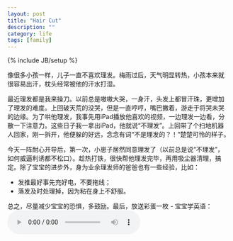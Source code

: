 ```yaml
---
layout: post
title: "Hair Cut"
description: ""
category: life
tags: [family]
---
```

{% include JB/setup %}

像很多小孩一样，儿子一直不喜欢理发。梅雨过后，天气明显转热，小孩本来就
很容易出汗，枕头经常被他的汗水打湿。

最近理发都是我来操刀。以前总是嗷嗷大哭，一身汗，头发上都冒汗珠，更增加
了理发的难度。上回破天荒的没哭，但是一直哼哼，嘴巴撇着，游走于将哭未哭
的边缘。为了哄他理发，我事先用iPad播放他喜欢的视频，一边理发一边看，分
散一下注意力。这些日子我一拿出iPad，他就说“不理发”。上回带了个扫地机器
人回家，刚一拆开，他便躲的好远，念念有词“不是理发的？！”楚楚可怜的样子。

今天一阵耐心开导后，第一次，小崽子居然同意理发了（以前总是说“不理发”，
如何威逼利诱都不松口）。趁热打铁，很快帮他理发完毕，再用吸尘器清理，搞
定。除了宝宝的进步外，身为业余理发师的爸爸也有一些经验，比如：

- 发推最好事先充好电，不要拖线；
- 落发及时处理掉，因为粘在身上不舒服。

总之，尽量减少宝宝的恐惧，多鼓励。最后，放送彩蛋一枚 - 宝宝学英语：
<audio controls src="/media/learn-english.m4a">
  <a href="/media/learn-english.m4a">Download audio</a>
</audio>
